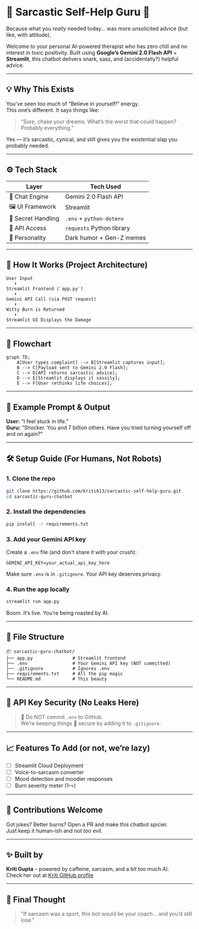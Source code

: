
# 🧠 Sarcastic Self-Help Guru 🤖  
Because what you *really* needed today… was more unsolicited advice (but like, with attitude).

Welcome to your personal AI-powered therapist who has zero chill and no interest in toxic positivity. Built using **Google’s Gemini 2.0 Flash API** + **Streamlit**, this chatbot delivers snark, sass, and (accidentally?) helpful advice.

---

## 💡 Why This Exists

You’ve seen *too much* of “Believe in yourself!” energy.  
This one’s different. It says things like:

> “Sure, chase your dreams. What’s the worst that could happen? Probably everything.”

Yes — it’s sarcastic, cynical, and still gives you the existential slap you probably needed.

---

## ⚙️ Tech Stack

| Layer              | Tech Used                   |
|--------------------|-----------------------------|
| 💬 Chat Engine      | Gemini 2.0 Flash API         |
| 🖼️ UI Framework     | Streamlit                   |
| 🔐 Secret Handling  | `.env` + `python-dotenv`    |
| 🔁 API Access       | `requests` Python library   |
| 👻 Personality      | Dark humor + Gen-Z memes    |

---

## 🧠 How It Works (Project Architecture)

```
User Input
   ⬇
Streamlit Frontend (`app.py`)
   ⬇
Gemini API Call (via POST request)
   ⬇
Witty Burn is Returned
   ⬇
Streamlit UI Displays the Damage
```

---

## 🧾 Flowchart

```mermaid
graph TD;
    A[User types complaint] --> B[Streamlit captures input];
    B --> C[Payload sent to Gemini 2.0 Flash];
    C --> D[API returns sarcastic advice];
    D --> E[Streamlit displays it sassily];
    E --> F[User rethinks life choices];
```

---

## 🧪 Example Prompt & Output

**User:** “I feel stuck in life.”  
**Guru:** “Shocker. You and 7 billion others. Have you tried turning yourself off and on again?”

---

## 🛠️ Setup Guide (For Humans, Not Robots)

### 1. Clone the repo

```bash
git clone https://github.com/kriti613/sarcastic-self-help-guru.git
cd sarcastic-guru-chatbot
```

### 2. Install the dependencies

```bash
pip install -r requirements.txt
```

### 3. Add your **Gemini API key**

Create a `.env` file (and don't share it with your crush):

```
GEMINI_API_KEY=your_actual_api_key_here
```

Make sure `.env` is in `.gitignore`. Your API key deserves privacy.

### 4. Run the app locally

```bash
streamlit run app.py
```

Boom. It’s live. You’re being roasted by AI.

---

## 🧾 File Structure

```
📦 sarcastic-guru-chatbot/
├── app.py               # Streamlit frontend
├── .env                 # Your Gemini API key (NOT committed)
├── .gitignore           # Ignores .env
├── requirements.txt     # All the pip magic
└── README.md            # This beauty
```

---

## 🔐 API Key Security (No Leaks Here)

> 🛑 Do NOT commit `.env` to GitHub.  
We’re keeping things 🔐 secure by adding it to `.gitignore`.

---

## 📈 Features To Add (or not, we’re lazy)

- [ ] Streamlit Cloud Deployment  
- [ ] Voice-to-sarcasm converter  
- [ ] Mood detection and moodier responses  
- [ ] Burn severity meter (1–💀)

---

## 🤝 Contributions Welcome

Got jokes? Better burns? Open a PR and make this chatbot spicier.  
Just keep it human-ish and not *too* evil.

---

## ✨ Built by

**Kriti Gupta** – powered by caffeine, sarcasm, and a bit too much AI.  
Check her out at [Kriti GitHub profile](https://github.com/kriti613/)

---

## 💬 Final Thought

> "If sarcasm was a sport, this bot would be your coach... and you’d still lose."
